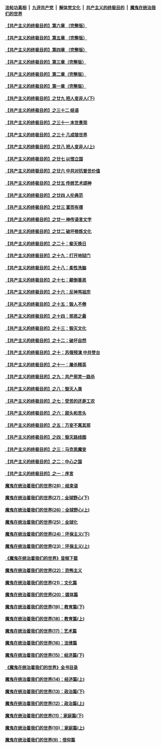 ####  [法轮功真相](../../../../basic/blob/master/README.md?t=05240931) &nbsp;|&nbsp; [九评共产党](../../../../9ping.md/blob/master/README.md?t=05240931) &nbsp;|&nbsp; [解体党文化](../../../../jtdwh.md/blob/master/README.md?t=05240931)  &nbsp;|&nbsp; [共产主义的终极目的](../../../../gczydzjmd.md/blob/master/README.md?t=05240931) &nbsp;|&nbsp; [魔鬼在统治我们的世界](../../../../mgztzwmdsj.md/blob/master/README.md?t=05240931) 

#### [【共产主义的终极目的】第六章 （完整版）](../pages/nsc422/n11428913.md?t=05240931) 

#### [【共产主义的终极目的】第五章 （完整版）](../pages/nsc422/n11428912.md?t=05240931) 

#### [【共产主义的终极目的】第四章 （完整版）](../pages/nsc422/n11428907.md?t=05240931) 

#### [【共产主义的终极目的】第三章（完整版）](../pages/nsc422/n11428848.md?t=05240931) 

#### [【共产主义的终极目的】第二章（完整版）](../pages/nsc422/n11428831.md?t=05240931) 

#### [【共产主义的终极目的】第一章（完整版）](../pages/nsc422/n11417651.md?t=05240931) 

#### [【共产主义的终极目的】之廿九 把人变非人(下)](../pages/nsc422/n11344140.md?t=05240931) 

#### [【共产主义的终极目的】之三十二 结语](../pages/nsc422/n11360535.md?t=05240931) 

#### [【共产主义的终极目的】之三十一 末世景观](../pages/nsc422/n11351129.md?t=05240931) 

#### [【共产主义的终极目的】之三十 几成狼世界](../pages/nsc422/n11348280.md?t=05240931) 

#### [【共产主义的终极目的】之廿八 把人变非人(上)](../pages/nsc422/n11340492.md?t=05240931) 

#### [【共产主义的终极目的】之廿七 以恨立国](../pages/nsc422/n11336944.md?t=05240931) 

#### [【共产主义的终极目的】之廿六 中共对抗普世价值](../pages/nsc422/n11324785.md?t=05240931) 

#### [【共产主义的终极目的】之廿五 传统艺术颂神](../pages/nsc422/n11296396.md?t=05240931) 

#### [【共产主义的终极目的】之廿四 人伦典范](../pages/nsc422/n11296397.md?t=05240931) 

#### [【共产主义的终极目的】之廿三 富而有德](../pages/nsc422/n11283598.md?t=05240931) 

#### [【共产主义的终极目的】之廿一 神传语言文字](../pages/nsc422/n11263265.md?t=05240931) 

#### [【共产主义的终极目的】之廿二 破坏修炼文化](../pages/nsc422/n11245728.md?t=05240931) 

#### [【共产主义的终极目的】之二十：偷天换日](../pages/nsc422/n11238846.md?t=05240931) 

#### [【共产主义的终极目的】之十九：打开地狱门](../pages/nsc422/n11206376.md?t=05240931) 

#### [【共产主义的终极目的】之十八：柔性洗脑](../pages/nsc422/n11199994.md?t=05240931) 

#### [【共产主义的终极目的】之十七：颠倒善恶](../pages/nsc422/n11179782.md?t=05240931) 

#### [【共产主义的终极目的】之十六：反神骂祖宗](../pages/nsc422/n11166798.md?t=05240931) 

#### [【共产主义的终极目的】之十五：毁人不倦](../pages/nsc422/n11166792.md?t=05240931) 

#### [【共产主义的终极目的】之十四：邪恶之最](../pages/nsc422/n11150249.md?t=05240931) 

#### [【共产主义的终极目的】之十三：毁灭文化](../pages/nsc422/n11135227.md?t=05240931) 

#### [【共产主义的终极目的】之十二：破坏自然](../pages/nsc422/n11135214.md?t=05240931) 

#### [【共产主义的终极目的】之十：苏俄预演 中共登台](../pages/nsc422/n11118424.md?t=05240931) 

#### [【共产主义的终极目的】之十一：屠杀精英](../pages/nsc422/n11118442.md?t=05240931) 

#### [【共产主义的终极目的】之九：共产邪灵一路杀](../pages/nsc422/n11114139.md?t=05240931) 

#### [【共产主义的终极目的】之八：毁灭人类](../pages/nsc422/n11108503.md?t=05240931) 

#### [【共产主义的终极目的】之七：受苦的还是工农](../pages/nsc422/n11101809.md?t=05240931) 

#### [【共产主义的终极目的】之六：甜头和苦头](../pages/nsc422/n11096971.md?t=05240931) 

#### [【共产主义的终极目的】之五：万变不离其邪](../pages/nsc422/n11091285.md?t=05240931) 

#### [【共产主义的终极目的】之四：毁灭路线图](../pages/nsc422/n11086284.md?t=05240931) 

#### [【共产主义的终极目的】之三：马克思魔变](../pages/nsc422/n11061941.md?t=05240931) 

#### [【共产主义的终极目的】之二：中心之国](../pages/nsc422/n11047728.md?t=05240931) 

#### [【共产主义的终极目的】之一：序言](../pages/nsc422/n11086077.md?t=05240931) 

#### [魔鬼在统治着我们的世界(28)：结束语](../pages/nsc422/n10936246.md?t=05240931) 

#### [魔鬼在统治着我们的世界(27)：全球野心(下)](../pages/nsc422/n10928319.md?t=05240931) 

#### [魔鬼在统治着我们的世界(26)：全球野心(上)](../pages/nsc422/n10900318.md?t=05240931) 

#### [魔鬼在统治着我们的世界(25)：全球化](../pages/nsc422/n10788205.md?t=05240931) 

#### [魔鬼在统治着我们的世界(24)：环保主义(下)](../pages/nsc422/n10695307.md?t=05240931) 

#### [魔鬼在统治着我们的世界(23)：环保主义(上)](../pages/nsc422/n10688613.md?t=05240931) 

#### [《魔鬼在统治着我们的世界》音频下载](../pages/nsc422/n10635553.md?t=05240931) 

#### [魔鬼在统治着我们的世界(22)：恐怖主义](../pages/nsc422/n10614727.md?t=05240931) 

#### [魔鬼在统治着我们的世界(21)：文化篇](../pages/nsc422/n10597706.md?t=05240931) 

#### [魔鬼在统治着我们的世界(20)：媒体篇](../pages/nsc422/n10586579.md?t=05240931) 

#### [魔鬼在统治着我们的世界(19)：教育篇(下)](../pages/nsc422/n10564808.md?t=05240931) 

#### [魔鬼在统治着我们的世界(18)：教育篇(上)](../pages/nsc422/n10526970.md?t=05240931) 

#### [魔鬼在统治着我们的世界(17)：艺术篇](../pages/nsc422/n10499093.md?t=05240931) 

#### [魔鬼在统治着我们的世界(16)：法律篇](../pages/nsc422/n10485969.md?t=05240931) 

#### [魔鬼在统治着我们的世界(15)：经济篇(下)](../pages/nsc422/n10469975.md?t=05240931) 

#### [《魔鬼在统治着我们的世界》全书目录](../pages/nsc422/n10464261.md?t=05240931) 

#### [魔鬼在统治着我们的世界(14)：经济篇(上)](../pages/nsc422/n10457370.md?t=05240931) 

#### [魔鬼在统治着我们的世界(13)：政治篇(下)](../pages/nsc422/n10448270.md?t=05240931) 

#### [魔鬼在统治着我们的世界(12)：政治篇(上)](../pages/nsc422/n10444576.md?t=05240931) 

#### [魔鬼在统治着我们的世界(11)：家庭篇(下)](../pages/nsc422/n10440961.md?t=05240931) 

#### [魔鬼在统治着我们的世界(10)：家庭篇(上)](../pages/nsc422/n10435448.md?t=05240931) 

#### [魔鬼在统治着我们的世界(9)：信仰篇](../pages/nsc422/n10432159.md?t=05240931) 

